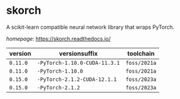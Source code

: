 # skorch

A scikit-learn compatible neural network library that wraps PyTorch.

*homepage*: <https://skorch.readthedocs.io/>

version | versionsuffix | toolchain
--------|---------------|----------
``0.11.0`` | ``-PyTorch-1.10.0-CUDA-11.3.1`` | ``foss/2021a``
``0.11.0`` | ``-PyTorch-1.10.0`` | ``foss/2021a``
``0.15.0`` | ``-PyTorch-2.1.2-CUDA-12.1.1`` | ``foss/2023a``
``0.15.0`` | ``-PyTorch-2.1.2`` | ``foss/2023a``
